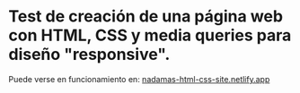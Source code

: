 # Test de creación de una página web con HTML, CSS y media queries para diseño "responsive".

Puede verse en funcionamiento en:
[nadamas-html-css-site.netlify.app](https://nadamas-html-css-site.netlify.app/)

